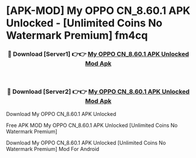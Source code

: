 # [APK-MOD] My OPPO CN_8.60.1 APK Unlocked - [Unlimited Coins No Watermark Premium] fm4cq



<div align="center">
<h3>🔴 Download [Server1] 👉👉 <a href="https://momento.my/?title=My_OPPO_CN_8.60.1_APK_Unlocked">My OPPO CN_8.60.1 APK Unlocked Mod Apk</a></h3><br>

<h3>🔴 Download [Server2] 👉👉 <a href="https://momento.my/?title=My_OPPO_CN_8.60.1_APK_Unlocked">My OPPO CN_8.60.1 APK Unlocked Mod Apk</a></h3>
</div>



Download My OPPO CN_8.60.1 APK Unlocked 

Free APK MOD My OPPO CN_8.60.1 APK Unlocked [Unlimited Coins No Watermark Premium]

Download My OPPO CN_8.60.1 APK Unlocked [Unlimited Coins No Watermark Premium] Mod For Android
